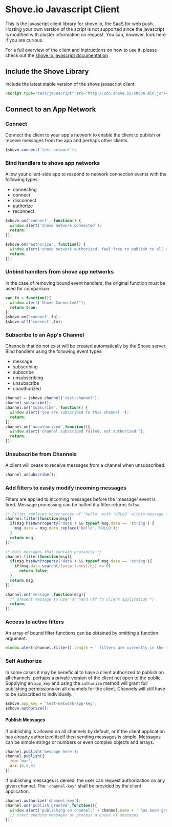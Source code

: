 # Shove.io Javascript Client

This is the javascript client library for shove.io, the SaaS for web push.  Hosting your own version of the script is not supported
since the javascript is modified with cluster information on request.  You can, however, look here if you are curious.

For a full overview of the client and instructions on how to use it,
please check out the [shove.io javascript documentation](http://shove.io/documentation/javascript_api)

## Include the Shove Library

Include the latest stable version of the shove javascript client.

```html
<script type="text/javascript" src="http://cdn.shove.io/shove.min.js"></script>
```

## Connect to an App Network

### Connect

Connect the client to your app's network to enable the client to publish or receive messages from the app and perhaps other clients.

```javascript
$shove.connect('test-network');
```

### Bind handlers to shove app networks

Allow your client-side app to respond to network connection events with the following types:

+ connecting
+ connect
+ disconnect
+ authorize
+ reconnect

```javascript
$shove.on('connect', function() {
  window.alert('shove network connected');
  return;
});

$shove.on('authorize', function() {
  window.alert('shove network authorized, feel free to publish to all channels');
  return;
});
```

### Unbind handlers from shove app networks

In the case of removing bound event handlers, the original function must be used for comparison.

```javascript
var fn = function(){
  window.alert('Shove Connected!');
  return true;
};
$shove.on('connect',fn);
$shove.off('connect',fn);
```

### Subscribe to an App's Channel

Channels that do not exist will be created automatically by the Shove server.  Bind handlers using the following event types:

+ message
+ subscribing
+ subscribe
+ unsubscribing
+ unsubscribe
+ unauthorized

```javascript
channel = $shove.channel('test-channel');
channel.subscribe();
channel.on('subscribe', function() {
  window.alert('you are subscribed to this channel!');
  return;
});
channel.on('unauthorized',function(){
  window.alert('channel subscribed failed, not authorized!');
  return;
});
```

### Unsubscribe from Channels

A client will cease to receive messages from a channel when unsubscribed.

```javascript
channel.unsubscribe();
```

### Add filters to easily modify incoming messages

Filters are applied to incoming messages before the 'message' event is fired.  Message processing can be halted if a filter returns `false`.

```javascript
/* Filter replaces occurrences of 'hello' with 'HULLO' within message data strings */
channel.filter(function(msg){
  if(msg.hasOwnProperty('data') && typeof msg.data == 'string') {
    msg.data = msg.data.replace('hello','HULLO');
  }
  return msg;
});

/* Halt messages that contain profanity */
channel.filter(function(msg){
  if(msg.hasOwnProperty('data') && typeof msg.data == 'string'){
    if(msg.data.search(/(poop|fanny)/gi) >= 0)
      return false;
  }
  return msg;
});

channel.on('message',function(msg){
  /* present message to user or hand off to client application */
  return;
});
```

### Access to active filters

An array of bound filter functions can be obtained by omitting a function argument.

```javascript
window.alert(channel.filter().length + ' filters are currently in the message pipeline.');
```

### Self Authorize

In some cases it may be beneficial to have a client authorized to publish on all channels, perhaps a private version of the client not open to the public.  Supplying an `app_key` and using the `authorize` method will grant full publishing permissions on all channels for the client.  Channels will still have to be subscribed to individually.

```javascript
$shove.app_key = 'test-network-app-key';
$shove.authorize();
```

#### Publish Messages

If publishing is allowed on all channels by default, or if the client application has already authorized itself then sending messages is simple.  Messages can be simple strings or numbers or even complex objects and arrays.

```javascript
channel.publish('message here');
channel.publish({
  foo:'bar',
  arr:[4,5,6]
});
```

If publishing messages is denied, the user can request authorization on any given channel.  The `'channel-key'` shall be provided by the client application.

```javascript
channel.authorize('channel-key');
channel.on('publish_granted',function(){
  window.alert('publishing on channel:' + channel.name + ' has been granted');
  // start sending messages or process a queue of messages
});
```